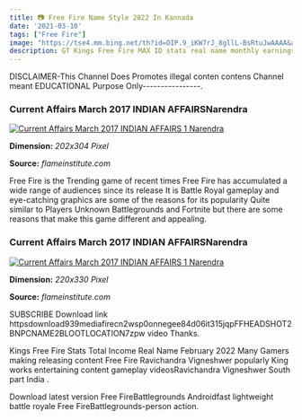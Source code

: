 ```yaml
---
title: 📷 Free Fire Name Style 2022 In Kannada
date: '2021-03-10'
tags: ["Free Fire"]
image: "https://tse4.mm.bing.net/th?id=OIP.9_iKW7rJ_8gllL-BsRtuJwAAAA&amp;pid=15.1"
description: GT Kings Free Fire MAX ID stats real name monthly earnings and more February 2022 Raistar occasionally posts videos on the primary channel and has just over 
---
```




DISCLAIMER-This Channel Does Promotes illegal conten contens Channel meant EDUCATIONAL Purpose Only----------------.



### Current Affairs March 2017 INDIAN AFFAIRSNarendra 

[![Current Affairs March 2017 INDIAN AFFAIRS 1 Narendra ](https://flameinstitute.com/wp-content/uploads/2015/11/IMG_1826-202x304.jpg)](https://flameinstitute.com/wp-content/uploads/2015/11/IMG_1826-202x304.jpg)


**Dimension:** _202x304 Pixel_ 

**Source:** _flameinstitute.com_ 


Free Fire is the Trending game of recent times Free Fire has accumulated a wide range of audiences since its release It is Battle Royal gameplay and eye-catching graphics are some of the reasons for its popularity Quite similar to Players Unknown Battlegrounds and Fortnite but there are some reasons that make this game different and appealing.


### Current Affairs March 2017 INDIAN AFFAIRSNarendra 

[![Current Affairs March 2017 INDIAN AFFAIRS 1 Narendra ](https://flameinstitute.com/wp-content/uploads/2015/11/Shweta-MET-Shimla-220x330.jpg)](https://flameinstitute.com/wp-content/uploads/2015/11/Shweta-MET-Shimla-220x330.jpg)


**Dimension:** _220x330 Pixel_ 

**Source:** _flameinstitute.com_ 



SUBSCRIBE Download link httpsdownload939mediafirecn2wsp0onnegee84d06it315jqpFFHEADSHOT2BNPCNAME2BLOOTLOCATION7zpw video Thanks.


Kings Free Fire Stats Total Income Real Name February 2022 Many Gamers making releasing content Free Fire Ravichandra Vigneshwer popularly King works entertaining content gameplay videosRavichandra Vigneshwer South part India .


Download latest version Free FireBattlegrounds Androidfast lightweight battle royale Free FireBattlegrounds-person action.




